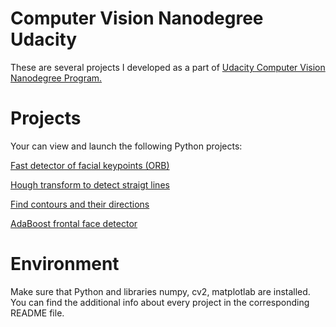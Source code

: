 # Computer Vision Nanodegree Udacity

These are several projects I developed as a part of
  [Udacity Computer Vision Nanodegree Program.](https://www.udacity.com/course/computer-vision-nanodegree--nd891)
  
# Projects 
  Your can view and launch the following Python projects:
  
[Fast detector of facial keypoints (ORB)](https://github.com/Rafael1s/Computer-Vision-Udacity/tree/master/Agorithm-ORB)

[Hough transform to detect straigt lines](https://github.com/Rafael1s/Computer-Vision-Udacity/tree/master/Algorithm-HoughTransform) 

[Find contours and their directions](https://github.com/Rafael1s/Computer-Vision-Udacity/tree/master/Find-Contours)

[AdaBoost frontal face detector](https://github.com/Rafael1s/Computer-Vision-Udacity/tree/master/Haar-Cascades)

# Environment

Make sure that Python and libraries numpy, cv2, matplotlab  are installed.
You can find the additional info about every project in the corresponding README file. 
